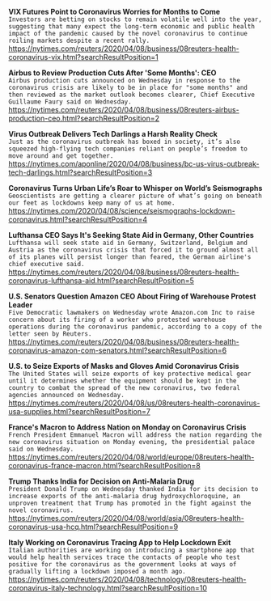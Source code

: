**VIX Futures Point to Coronavirus Worries for Months to Come**\
`Investors are betting on stocks to remain volatile well into the year, suggesting that many expect the long-term economic and public health impact of the pandemic caused by the novel coronavirus to continue roiling markets despite a recent rally. `\
https://nytimes.com/reuters/2020/04/08/business/08reuters-health-coronavirus-vix.html?searchResultPosition=1

**Airbus to Review Production Cuts After 'Some Months': CEO**\
`Airbus production cuts announced on Wednesday in response to the coronavirus crisis are likely to be in place for "some months" and then reviewed as the market outlook becomes clearer, Chief Executive Guillaume Faury said on Wednesday.`\
https://nytimes.com/reuters/2020/04/08/business/08reuters-airbus-production-ceo.html?searchResultPosition=2

**Virus Outbreak Delivers Tech Darlings a Harsh Reality Check**\
`Just as the coronavirus outbreak has boxed in society, it’s also squeezed high-flying tech companies reliant on people’s freedom to move around and get together.`\
https://nytimes.com/aponline/2020/04/08/business/bc-us-virus-outbreak-tech-darlings.html?searchResultPosition=3

**Coronavirus Turns Urban Life’s Roar to Whisper on World’s Seismographs**\
`Geoscientists are getting a clearer picture of what’s going on beneath our feet as lockdowns keep many of us at home.`\
https://nytimes.com/2020/04/08/science/seismographs-lockdown-coronavirus.html?searchResultPosition=4

**Lufthansa CEO Says It's Seeking State Aid in Germany, Other Countries**\
`Lufthansa will seek state aid in Germany, Switzerland, Belgium and Austria as the coronavirus crisis that forced it to ground almost all of its planes will persist longer than feared, the German airline's chief executive said.`\
https://nytimes.com/reuters/2020/04/08/business/08reuters-health-coronavirus-lufthansa-aid.html?searchResultPosition=5

**U.S. Senators Question Amazon CEO About Firing of Warehouse Protest Leader**\
`Five Democratic lawmakers on Wednesday wrote Amazon.com Inc to raise concern about its firing of a worker who protested warehouse operations during the coronavirus pandemic, according to a copy of the letter seen by Reuters.`\
https://nytimes.com/reuters/2020/04/08/business/08reuters-health-coronavirus-amazon-com-senators.html?searchResultPosition=6

**U.S. to Seize Exports of Masks and Gloves Amid Coronavirus Crisis**\
`The United States will seize exports of key protective medical gear until it determines whether the equipment should be kept in the country to combat the spread of the new coronavirus, two federal agencies announced on Wednesday.`\
https://nytimes.com/reuters/2020/04/08/us/08reuters-health-coronavirus-usa-supplies.html?searchResultPosition=7

**France's Macron to Address Nation on Monday on Coronavirus Crisis**\
`French President Emmanuel Macron will address the nation regarding the new coronavirus situation on Monday evening, the presidential palace said on Wednesday.`\
https://nytimes.com/reuters/2020/04/08/world/europe/08reuters-health-coronavirus-france-macron.html?searchResultPosition=8

**Trump Thanks India for Decision on Anti-Malaria Drug**\
`President Donald Trump on Wednesday thanked India for its decision to increase exports of the anti-malaria drug hydroxychloroquine, an unproven treatment that Trump has promoted in the fight against the novel coronavirus.`\
https://nytimes.com/reuters/2020/04/08/world/asia/08reuters-health-coronavirus-usa-hcq.html?searchResultPosition=9

**Italy Working on Coronavirus Tracing App to Help Lockdown Exit**\
`Italian authorities are working on introducing a smartphone app that would help health services trace the contacts of people who test positive for the coronavirus as the government looks at ways of gradually lifting a lockdown imposed a month ago.   `\
https://nytimes.com/reuters/2020/04/08/technology/08reuters-health-coronavirus-italy-technology.html?searchResultPosition=10

